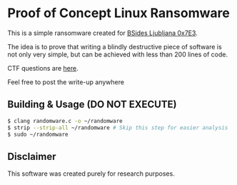 Proof of Concept Linux Ransomware 
=================================

This is a simple ransomware created for [BSides Ljubljana 0x7E3](https://0x7e3.bsidesljubljana.si/reversing-mobile-malware-abdullah-joseph/).

The idea is to prove that writing a blindly destructive piece of software is not only very simple, but can be achieved with less than 200 lines of code.

CTF questions are [here](QUESTIONS.md).

Feel free to post the write-up anywhere 

## Building & Usage (**DO NOT EXECUTE**)

```bash
$ clang randomware.c -o ~/randomware
$ strip --strip-all ~/randomware # Skip this step for easier analysis
$ sudo ~/randomware
```

## Disclaimer
This software was created purely for research purposes. 
